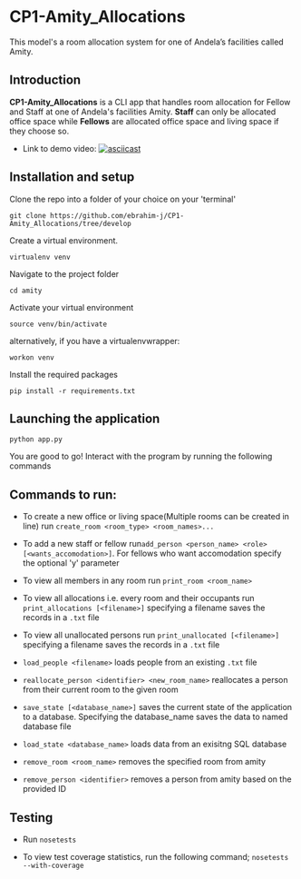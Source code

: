 # CP1-Amity_Allocations
This model's a room allocation system for one of Andela’s facilities called Amity.
## Introduction

**CP1-Amity_Allocations** is a CLI app that handles room allocation for Fellow and Staff at one of Andela's facilities Amity. **Staff** can only be allocated office space while **Fellows** are allocated office space and living space if they choose so.


* Link to demo video: [![asciicast](https://asciinema.org/a/0g7ynj7d55g36z3bm390vn6k0.png)](https://asciinema.org/a/0g7ynj7d55g36z3bm390vn6k0)

## Installation and setup
Clone the repo into a folder of your choice on your 'terminal'
```
git clone https://github.com/ebrahim-j/CP1-Amity_Allocations/tree/develop
```
Create a virtual environment.
```
virtualenv venv
```
Navigate to the project folder
```
cd amity
```
Activate your virtual environment
```
source venv/bin/activate
```
alternatively, if you have a virtualenvwrapper:
```
workon venv
```
Install the required packages
```
pip install -r requirements.txt
```

## Launching the application
```
python app.py
```
You are good to go!
Interact with the program by running the following commands

## Commands to run:

* To create a new office or living space(Multiple rooms can be created in line) run ```create_room <room_type> <room_names>...```

* To add a new staff or fellow run```add_person <person_name> <role> [<wants_accomodation>]```.
 For fellows who want accomodation specify the optional 'y' parameter

* To view all members in any room run ```print_room <room_name>```

* To view all allocations i.e. every room and their occupants run ```print_allocations [<filename>]``` 
 specifying a filename saves the records in a ```.txt``` file

* To view all unallocated persons run ```print_unallocated [<filename>]``` 
 specifying a filename saves the records in a ```.txt``` file

* ```load_people <filename>``` loads people from an existing ```.txt``` file

* ```reallocate_person <identifier> <new_room_name>``` reallocates a person from their current room to the given room

* ```save_state [<database_name>]``` saves the current state of the application to a database. Specifying the database_name saves the data to named database file

* ```load_state <database_name>``` loads data from an exisitng SQL database

* ```remove_room <room_name>``` removes the specified room from amity

* ```remove_person <identifier>``` removes a person from amity based on the provided ID

## Testing
* Run ```nosetests ```

 *  To view test coverage statistics, run the following command;
 	```nosetests --with-coverage```
